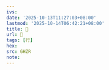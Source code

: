 ```yaml
---
ivs:
date: '2025-10-13T11:27:03+08:00'
lastmod: '2025-10-14T06:42:21+08:00'
title: 󰕐
url: 󰕐
tags: [行]
hex: 
src: GHZR
note:
---
```

